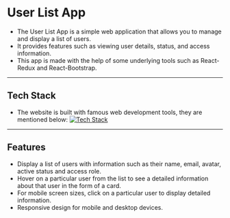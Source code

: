 # User List App

- The User List App is a simple web application that allows you to manage and display a list of users. 
- It provides features such as viewing user details, status, and access information.
- This app is made with the help of some underlying tools such as React-Redux and React-Bootstrap.

*****

## Tech Stack

- The website is built with famous web development tools, they are mentioned below:
  [![Tech Stack](https://skillicons.dev/icons?i=html,css,js,bootstrap,react,vscode,git,github)](https://skillicons.dev)

*****

## Features

- Display a list of users with information such as their name, email, avatar, active status and access role.
- Hover on a particular user from the list to see a detailed information about that user in the form of a card.
- For mobile screen sizes, click on a particular user to display detailed information.
- Responsive design for mobile and desktop devices.
